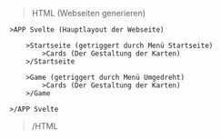 > HTML (Webseiten generieren)

    >APP Svelte (Hauptlayout der Webseite)

        >Startseite (getriggert durch Menü Startseite)
            >Cards (Der Gestaltung der Karten)
        >/Startseite

        >Game (getriggert durch Menü Umgedreht)
            >Cards (Der Gestaltung der Karten)
        >/Game

    >/APP Svelte

> /HTML
